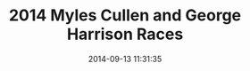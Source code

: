 ---
id: 72157648173422890
title: 2014 Myles Cullen and George Harrison Races
cover: https://farm4.staticflickr.com/3932/15490895095_9149625a32_m.jpg
date: 2014-09-13 11:31:35
photos:
  - thumbnail: https://farm4.staticflickr.com/3932/15490895095_9149625a32_m.jpg
    original: https://farm4.staticflickr.com/3932/15490895095_df0e76ce52_o.jpg
  - thumbnail: https://farm3.staticflickr.com/2945/15467775236_69c969998f_m.jpg
    original: https://farm3.staticflickr.com/2945/15467775236_d1ccf68787_o.jpg
  - thumbnail: https://farm4.staticflickr.com/3934/15490543232_f92299227f_m.jpg
    original: https://farm4.staticflickr.com/3934/15490543232_a16b90e081_o.jpg
  - thumbnail: https://farm4.staticflickr.com/3935/15487750161_8e496c66cb_m.jpg
    original: https://farm4.staticflickr.com/3935/15487750161_aa88fa0e28_o.jpg
  - thumbnail: https://farm3.staticflickr.com/2946/15304247638_df1aa35759_m.jpg
    original: https://farm3.staticflickr.com/2946/15304247638_e804e5fcde_o.jpg
  - thumbnail: https://farm6.staticflickr.com/5603/15467775196_9e85ea8eab_m.jpg
    original: https://farm6.staticflickr.com/5603/15467775196_b877677cf8_o.jpg
  - thumbnail: https://farm4.staticflickr.com/3946/15490543172_2d7bdfb827_m.jpg
    original: https://farm4.staticflickr.com/3946/15490543172_7fef533fe4_o.jpg
  - thumbnail: https://farm6.staticflickr.com/5599/15304190490_6889f1ddd1_m.jpg
    original: https://farm6.staticflickr.com/5599/15304190490_d548dcd9e0_o.jpg
  - thumbnail: https://farm4.staticflickr.com/3927/15304190450_a8262e3981_m.jpg
    original: https://farm4.staticflickr.com/3927/15304190450_3384f0817a_o.jpg
  - thumbnail: https://farm4.staticflickr.com/3954/15304247518_0ae242074a_m.jpg
    original: https://farm4.staticflickr.com/3954/15304247518_f68ff6eeb5_o.jpg
  - thumbnail: https://farm4.staticflickr.com/3929/15487750051_3bb20f86e9_m.jpg
    original: https://farm4.staticflickr.com/3929/15487750051_e71406d7ca_o.jpg
  - thumbnail: https://farm4.staticflickr.com/3929/15490894875_5cfdf5a570_m.jpg
    original: https://farm4.staticflickr.com/3929/15490894875_493a1b6b5b_o.jpg
  - thumbnail: https://farm3.staticflickr.com/2947/15490542992_0f72fcf527_m.jpg
    original: https://farm3.staticflickr.com/2947/15490542992_2fc73757eb_o.jpg
  - thumbnail: https://farm3.staticflickr.com/2947/15303988719_bf7ac259dc_m.jpg
    original: https://farm3.staticflickr.com/2947/15303988719_97a73c1d92_o.jpg
  - thumbnail: https://farm3.staticflickr.com/2948/15304190340_e9db232402_m.jpg
    original: https://farm3.staticflickr.com/2948/15304190340_1c17d03ca4_o.jpg
  - thumbnail: https://farm3.staticflickr.com/2949/15490542982_8e3e8e6c33_m.jpg
    original: https://farm3.staticflickr.com/2949/15490542982_49a9e5ccf7_o.jpg
  - thumbnail: https://farm6.staticflickr.com/5605/15303988599_1be0950fbe_m.jpg
    original: https://farm6.staticflickr.com/5605/15303988599_4499bfe97b_o.jpg
  - thumbnail: https://farm4.staticflickr.com/3949/15304247438_fd4d2cec1d_m.jpg
    original: https://farm4.staticflickr.com/3949/15304247438_c8d8dbacae_o.jpg
  - thumbnail: https://farm6.staticflickr.com/5603/15487749981_f53a2ed55f_m.jpg
    original: https://farm6.staticflickr.com/5603/15487749981_00e1b567c8_o.jpg
  - thumbnail: https://farm6.staticflickr.com/5599/15303988589_f49bb90630_m.jpg
    original: https://farm6.staticflickr.com/5599/15303988589_1ed9341258_o.jpg
  - thumbnail: https://farm6.staticflickr.com/5605/15490894745_0ec2177e1c_m.jpg
    original: https://farm6.staticflickr.com/5605/15490894745_d672333da6_o.jpg
  - thumbnail: https://farm4.staticflickr.com/3931/15304247398_6b4abd92c6_m.jpg
    original: https://farm4.staticflickr.com/3931/15304247398_0bd212d6e5_o.jpg
  - thumbnail: https://farm3.staticflickr.com/2946/15304247368_e5e0e0a115_m.jpg
    original: https://farm3.staticflickr.com/2946/15304247368_9635d47607_o.jpg
  - thumbnail: https://farm6.staticflickr.com/5615/15490542892_6e94a7b52e_m.jpg
    original: https://farm6.staticflickr.com/5615/15490542892_8fef645717_o.jpg
  - thumbnail: https://farm6.staticflickr.com/5610/15487749941_253a69993d_m.jpg
    original: https://farm6.staticflickr.com/5610/15487749941_5dedcc1078_o.jpg
  - thumbnail: https://farm3.staticflickr.com/2950/15490894705_e764c1b2a6_m.jpg
    original: https://farm3.staticflickr.com/2950/15490894705_e5c9fb4676_o.jpg
  - thumbnail: https://farm3.staticflickr.com/2947/15467774906_30655c0e1f_m.jpg
    original: https://farm3.staticflickr.com/2947/15467774906_71c6614182_o.jpg
  - thumbnail: https://farm3.staticflickr.com/2947/15467774896_8a46a7ece0_m.jpg
    original: https://farm3.staticflickr.com/2947/15467774896_8bb98dd71d_o.jpg
  - thumbnail: https://farm4.staticflickr.com/3951/15304328347_c9cd39fa46_m.jpg
    original: https://farm4.staticflickr.com/3951/15304328347_53000ea6c6_o.jpg
  - thumbnail: https://farm6.staticflickr.com/5612/15304247298_713b9ace10_m.jpg
    original: https://farm6.staticflickr.com/5612/15304247298_1c58802b6f_o.jpg
  - thumbnail: https://farm6.staticflickr.com/5599/15304190000_d27399371d_m.jpg
    original: https://farm6.staticflickr.com/5599/15304190000_84fd5c6fab_o.jpg
  - thumbnail: https://farm6.staticflickr.com/5601/15487749881_ded1378646_m.jpg
    original: https://farm6.staticflickr.com/5601/15487749881_3e47fd4bf9_o.jpg
  - thumbnail: https://farm6.staticflickr.com/5607/15304328267_40d82f4da0_m.jpg
    original: https://farm6.staticflickr.com/5607/15304328267_ed9fbbdf2f_o.jpg
  - thumbnail: https://farm4.staticflickr.com/3950/15304328277_77bc111077_m.jpg
    original: https://farm4.staticflickr.com/3950/15304328277_0cbf42eaf7_o.jpg
  - thumbnail: https://farm6.staticflickr.com/5608/15303988369_2c62a6a4cc_m.jpg
    original: https://farm6.staticflickr.com/5608/15303988369_404c16ff95_o.jpg
  - thumbnail: https://farm3.staticflickr.com/2945/15487749771_f688bc9fcf_m.jpg
    original: https://farm3.staticflickr.com/2945/15487749771_9774409673_o.jpg
  - thumbnail: https://farm3.staticflickr.com/2946/15304247198_7d66b0f3a0_m.jpg
    original: https://farm3.staticflickr.com/2946/15304247198_5cef3183cb_o.jpg
  - thumbnail: https://farm4.staticflickr.com/3955/15467774766_30bffa04a7_m.jpg
    original: https://farm4.staticflickr.com/3955/15467774766_73d867c8f1_o.jpg
  - thumbnail: https://farm3.staticflickr.com/2946/15304189840_597d449223_m.jpg
    original: https://farm3.staticflickr.com/2946/15304189840_1fc5e0a3da_o.jpg
  - thumbnail: https://farm4.staticflickr.com/3942/15303988199_d7008c7866_m.jpg
    original: https://farm4.staticflickr.com/3942/15303988199_4d15ee92fc_o.jpg
  - thumbnail: https://farm3.staticflickr.com/2948/15304189780_91b6f01e9c_m.jpg
    original: https://farm3.staticflickr.com/2948/15304189780_037367099d_o.jpg
  - thumbnail: https://farm4.staticflickr.com/3939/15304247078_7ec2398d16_m.jpg
    original: https://farm4.staticflickr.com/3939/15304247078_37e4f68f18_o.jpg
  - thumbnail: https://farm4.staticflickr.com/3947/15304189700_08aa6d2c10_m.jpg
    original: https://farm4.staticflickr.com/3947/15304189700_dbc6dc01f8_o.jpg
  - thumbnail: https://farm3.staticflickr.com/2949/15303988169_8b3b148018_m.jpg
    original: https://farm3.staticflickr.com/2949/15303988169_37dba7cfc0_o.jpg
  - thumbnail: https://farm6.staticflickr.com/5604/15467774696_4ea359f0e2_m.jpg
    original: https://farm6.staticflickr.com/5604/15467774696_b1c8c1e69c_o.jpg
  - thumbnail: https://farm4.staticflickr.com/3934/15487749641_aa769372ff_m.jpg
    original: https://farm4.staticflickr.com/3934/15487749641_e0360ae954_o.jpg
  - thumbnail: https://farm6.staticflickr.com/5602/15487749611_9a162d50b0_m.jpg
    original: https://farm6.staticflickr.com/5602/15487749611_516de8ff26_o.jpg
  - thumbnail: https://farm6.staticflickr.com/5600/15490894415_31dffe76ac_m.jpg
    original: https://farm6.staticflickr.com/5600/15490894415_efcde3031b_o.jpg
  - thumbnail: https://farm3.staticflickr.com/2948/15304189660_69a2c5546c_m.jpg
    original: https://farm3.staticflickr.com/2948/15304189660_57dd5e611b_o.jpg
  - thumbnail: https://farm4.staticflickr.com/3956/15303988069_726083ccd8_m.jpg
    original: https://farm4.staticflickr.com/3956/15303988069_7656964f37_o.jpg
  - thumbnail: https://farm4.staticflickr.com/3942/15304246988_a2ba8612cf_m.jpg
    original: https://farm4.staticflickr.com/3942/15304246988_6ded419ab2_o.jpg
  - thumbnail: https://farm4.staticflickr.com/3933/15490894395_ca5b7b1d17_m.jpg
    original: https://farm4.staticflickr.com/3933/15490894395_aca4ab255d_o.jpg
  - thumbnail: https://farm6.staticflickr.com/5608/15304189620_3ec048dd93_m.jpg
    original: https://farm6.staticflickr.com/5608/15304189620_8600b625f1_o.jpg
  - thumbnail: https://farm4.staticflickr.com/3942/15490542462_83a7c71f6b_m.jpg
    original: https://farm4.staticflickr.com/3942/15490542462_8cb643e80b_o.jpg
  - thumbnail: https://farm6.staticflickr.com/5600/15487749461_054030c46f_m.jpg
    original: https://farm6.staticflickr.com/5600/15487749461_be0e63bf82_o.jpg
  - thumbnail: https://farm3.staticflickr.com/2946/15304246868_40beb87539_m.jpg
    original: https://farm3.staticflickr.com/2946/15304246868_e28461f027_o.jpg
  - thumbnail: https://farm4.staticflickr.com/3955/15304246858_79202ca7a0_m.jpg
    original: https://farm4.staticflickr.com/3955/15304246858_62248e91cb_o.jpg
  - thumbnail: https://farm6.staticflickr.com/5597/15487749451_33a89a62af_m.jpg
    original: https://farm6.staticflickr.com/5597/15487749451_9e983834cd_o.jpg
  - thumbnail: https://farm6.staticflickr.com/5605/15490542392_2a04f34922_m.jpg
    original: https://farm6.staticflickr.com/5605/15490542392_0ee271d04b_o.jpg
  - thumbnail: https://farm4.staticflickr.com/3949/15304246808_f87d4ee61a_m.jpg
    original: https://farm4.staticflickr.com/3949/15304246808_dfbe736454_o.jpg
  - thumbnail: https://farm3.staticflickr.com/2947/15487749401_9b94c4f3fb_m.jpg
    original: https://farm3.staticflickr.com/2947/15487749401_eaef2a468e_o.jpg
  - thumbnail: https://farm6.staticflickr.com/5616/15304246778_0607092e7b_m.jpg
    original: https://farm6.staticflickr.com/5616/15304246778_b6103899b1_o.jpg
  - thumbnail: https://farm6.staticflickr.com/5602/15490894275_7659572fd5_m.jpg
    original: https://farm6.staticflickr.com/5602/15490894275_bc032a718a_o.jpg
  - thumbnail: https://farm6.staticflickr.com/5613/15467774386_ce3be45008_m.jpg
    original: https://farm6.staticflickr.com/5613/15467774386_50970a43b5_o.jpg
  - thumbnail: https://farm4.staticflickr.com/3943/15303987809_db455f3b35_m.jpg
    original: https://farm4.staticflickr.com/3943/15303987809_bd93266f88_o.jpg
  - thumbnail: https://farm6.staticflickr.com/5612/15490542312_7c459d7bbb_m.jpg
    original: https://farm6.staticflickr.com/5612/15490542312_bb75d8a114_o.jpg
  - thumbnail: https://farm6.staticflickr.com/5603/15490542242_2e5ee9f08d_m.jpg
    original: https://farm6.staticflickr.com/5603/15490542242_f4b176b20b_o.jpg
  - thumbnail: https://farm6.staticflickr.com/5610/15304189410_697bb4e694_m.jpg
    original: https://farm6.staticflickr.com/5610/15304189410_67d0e837c2_o.jpg
  - thumbnail: https://farm6.staticflickr.com/5601/15467774306_07fe8c593d_m.jpg
    original: https://farm6.staticflickr.com/5601/15467774306_5aefdb916e_o.jpg
  - thumbnail: https://farm3.staticflickr.com/2945/15467774286_7e3daffb7f_m.jpg
    original: https://farm3.staticflickr.com/2945/15467774286_a3954b10e7_o.jpg
  - thumbnail: https://farm4.staticflickr.com/3946/15467774266_d68d4dd44e_m.jpg
    original: https://farm4.staticflickr.com/3946/15467774266_517586c42c_o.jpg
  - thumbnail: https://farm3.staticflickr.com/2945/15303987639_9b7873fba3_m.jpg
    original: https://farm3.staticflickr.com/2945/15303987639_374f0fb58a_o.jpg
  - thumbnail: https://farm3.staticflickr.com/2947/15467774246_bb06601339_m.jpg
    original: https://farm3.staticflickr.com/2947/15467774246_b4eeb78491_o.jpg
  - thumbnail: https://farm4.staticflickr.com/3930/15490894105_639b7685a1_m.jpg
    original: https://farm4.staticflickr.com/3930/15490894105_e7aac0af2e_o.jpg
  - thumbnail: https://farm4.staticflickr.com/3950/15490542142_c4a0ea4eba_m.jpg
    original: https://farm4.staticflickr.com/3950/15490542142_503306a792_o.jpg
  - thumbnail: https://farm4.staticflickr.com/3949/15304327797_4dd1f72718_m.jpg
    original: https://farm4.staticflickr.com/3949/15304327797_11234141f2_o.jpg
  - thumbnail: https://farm6.staticflickr.com/5598/15303987579_9f2991d29b_m.jpg
    original: https://farm6.staticflickr.com/5598/15303987579_11234141f2_o.jpg
  - thumbnail: https://farm4.staticflickr.com/3927/15304246538_ddd778f003_m.jpg
    original: https://farm4.staticflickr.com/3927/15304246538_e3020f28a7_o.jpg
  - thumbnail: https://farm4.staticflickr.com/3930/15304189310_ce71be9baa_m.jpg
    original: https://farm4.staticflickr.com/3930/15304189310_01803bbb6b_o.jpg
  - thumbnail: https://farm4.staticflickr.com/3949/15304189290_2e0a9b2cf7_m.jpg
    original: https://farm4.staticflickr.com/3949/15304189290_0f2b852c7e_o.jpg
  - thumbnail: https://farm4.staticflickr.com/3936/15487749091_4fbcaaa693_m.jpg
    original: https://farm4.staticflickr.com/3936/15487749091_9e4e5a0e52_o.jpg
  - thumbnail: https://farm6.staticflickr.com/5610/15304327667_5346137bed_m.jpg
    original: https://farm6.staticflickr.com/5610/15304327667_ba4efcfd2e_o.jpg
  - thumbnail: https://farm4.staticflickr.com/3946/15304246348_ddf6c03903_m.jpg
    original: https://farm4.staticflickr.com/3946/15304246348_ebc95e6397_o.jpg
  - thumbnail: https://farm4.staticflickr.com/3951/15304246328_26d56fe645_m.jpg
    original: https://farm4.staticflickr.com/3951/15304246328_fb605e00a0_o.jpg
  - thumbnail: https://farm4.staticflickr.com/3947/15467774156_4fbd6b11ef_m.jpg
    original: https://farm4.staticflickr.com/3947/15467774156_80d3926874_o.jpg
  - thumbnail: https://farm4.staticflickr.com/3933/15490541882_b62593497c_m.jpg
    original: https://farm4.staticflickr.com/3933/15490541882_605cf37c0b_o.jpg
  - thumbnail: https://farm4.staticflickr.com/3933/15467774056_edaeb8ab7a_m.jpg
    original: https://farm4.staticflickr.com/3933/15467774056_d8285e84de_o.jpg
  - thumbnail: https://farm6.staticflickr.com/5599/15303987429_a3c20aa279_m.jpg
    original: https://farm6.staticflickr.com/5599/15303987429_13c8ddf3e1_o.jpg
  - thumbnail: https://farm3.staticflickr.com/2950/15487748961_7ce25e1463_m.jpg
    original: https://farm3.staticflickr.com/2950/15487748961_269aa31dbc_o.jpg
  - thumbnail: https://farm4.staticflickr.com/3930/15490541832_f804cd39b1_m.jpg
    original: https://farm4.staticflickr.com/3930/15490541832_46123fdb8f_o.jpg
  - thumbnail: https://farm4.staticflickr.com/3948/15304189080_487a09efa6_m.jpg
    original: https://farm4.staticflickr.com/3948/15304189080_39dc6bfd4e_o.jpg
  - thumbnail: https://farm6.staticflickr.com/5616/15304189040_e242b030c7_m.jpg
    original: https://farm6.staticflickr.com/5616/15304189040_d95f7c7dd9_o.jpg
  - thumbnail: https://farm3.staticflickr.com/2949/15490541792_12880810ba_m.jpg
    original: https://farm3.staticflickr.com/2949/15490541792_616d6d3536_o.jpg
  - thumbnail: https://farm4.staticflickr.com/3938/15303987399_c566d8b8b9_m.jpg
    original: https://farm4.staticflickr.com/3938/15303987399_327090eefb_o.jpg
  - thumbnail: https://farm3.staticflickr.com/2945/15490541782_4272be2485_m.jpg
    original: https://farm3.staticflickr.com/2945/15490541782_a9345a0843_o.jpg
  - thumbnail: https://farm6.staticflickr.com/5601/15467773926_b89e708ac6_m.jpg
    original: https://farm6.staticflickr.com/5601/15467773926_ee51f57602_o.jpg
---